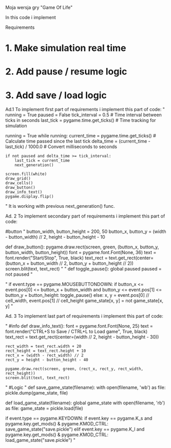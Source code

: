 Moja wersja gry "Game Of Life"

In this code i implement

Requirements

# 1. Make simulation real time

# 2. Add pause / resume logic

# 3. Add save / load logic

Ad.1
To implement first part of requirements i implement this part of code:
"
running = True
paused = False
tick_interval = 0.5 # Time interval between ticks in seconds
last_tick = pygame.time.get_ticks() # Time tracking for simulation

running = True
while running:
current_time = pygame.time.get_ticks() # Calculate time passed since the last tick
delta_time = (current_time - last_tick) / 1000.0 # Convert milliseconds to seconds

    if not paused and delta_time >= tick_interval:
        last_tick = current_time
        next_generation()

    screen.fill(white)
    draw_grid()
    draw_cells()
    draw_button()
    draw_info_text()
    pygame.display.flip()

"
It is working with previous next_generation() func.

Ad. 2
To implement secondary part of requirements i implement this part of code:

#button
"
button_width, button_height = 200, 50
button_x, button_y = (width - button_width) // 2, height - button_height - 10

def draw_button():
pygame.draw.rect(screen, green, (button_x, button_y, button_width, button_height))
font = pygame.font.Font(None, 36)
text = font.render("Start/Stop", True, black)
text_rect = text.get_rect(center=(button_x + button_width // 2, button_y + button_height // 2))
screen.blit(text, text_rect)
"
"
def toggle_pause():
global paused
paused = not paused
"

"
if event.type == pygame.MOUSEBUTTONDOWN:
if button_x <= event.pos[0] <= button_x + button_width and button_y <= event.pos[1] <= button_y + button_height:
toggle_pause()
else:
x, y = event.pos[0] // cell_width, event.pos[1] // cell_height
game_state[x, y] = not game_state[x, y]
"

Ad. 3
To implement last part of requirements i implement this part of code:

"
#info
def draw_info_text():
font = pygame.font.Font(None, 25)
text = font.render("CTRL+S to Save / CTRL+L to Load game", True, black)
text_rect = text.get_rect(center=(width // 2, height - button_height - 30))

    rect_width = text_rect.width + 20
    rect_height = text_rect.height + 10
    rect_x = (width - rect_width) // 2
    rect_y = height - button_height - 40

    pygame.draw.rect(screen, green, (rect_x, rect_y, rect_width, rect_height))
    screen.blit(text, text_rect)

"
#Logic
"
def save_game_state(filename):
with open(filename, 'wb') as file:
pickle.dump(game_state, file)

def load_game_state(filename):
global game_state
with open(filename, 'rb') as file:
game_state = pickle.load(file)

if event.type == pygame.KEYDOWN:
if event.key == pygame.K_s and pygame.key.get_mods() & pygame.KMOD_CTRL:
save_game_state("save.pickle")
elif event.key == pygame.K_l and pygame.key.get_mods() & pygame.KMOD_CTRL:
load_game_state("save.pickle")
"
